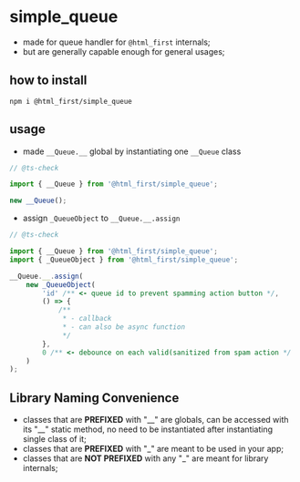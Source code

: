 # simple_queue

-   made for queue handler for `@html_first` internals;
-   but are generally capable enough for general usages;

## how to install

```shell
npm i @html_first/simple_queue
```

## usage

-   made `__Queue.__` global by instantiating one `__Queue` class

```js
// @ts-check

import { __Queue } from '@html_first/simple_queue';

new __Queue();
```

-   assign `_QueueObject` to `__Queue.__.assign`

```js
// @ts-check

import { __Queue } from '@html_first/simple_queue';
import { _QueueObject } from '@html_first/simple_queue';

__Queue.__.assign(
	new _QueueObject(
		'id' /** <- queue id to prevent spamming action button */,
		() => {
			/**
			 * - callback
			 * - can also be async function
			 */
		},
		0 /** <- debounce on each valid(sanitized from spam action */
	)
);
```

## Library Naming Convenience

-   classes that are **PREFIXED** with "\_\_" are globals, can be accessed with its "\_\_" static
    method, no need to be instantiated after instantiating single class of it;
-   classes that are **PREFIXED** with "\_" are meant to be used in your app;
-   classes that are **NOT PREFIXED** with any "\_" are meant for library internals;
